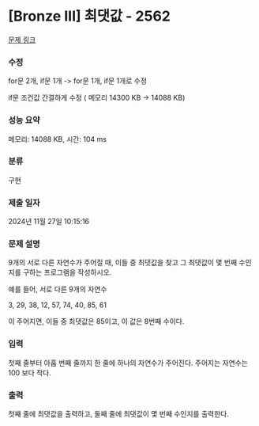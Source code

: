 # [Bronze III] 최댓값 - 2562 

[문제 링크](https://www.acmicpc.net/problem/2562) 

### 수정
for문 2개, if문 1개 -> for문 1개, if문 1개로 수정

if문 조건값 간결하게 수정 ( 메모리 14300 KB -> 14088 KB)

### 성능 요약

메모리: 14088 KB, 시간: 104 ms

### 분류

구현

### 제출 일자

2024년 11월 27일 10:15:16

### 문제 설명

<p>9개의 서로 다른 자연수가 주어질 때, 이들 중 최댓값을 찾고 그 최댓값이 몇 번째 수인지를 구하는 프로그램을 작성하시오.</p>

<p>예를 들어, 서로 다른 9개의 자연수</p>

<p>3, 29, 38, 12, 57, 74, 40, 85, 61</p>

<p>이 주어지면, 이들 중 최댓값은 85이고, 이 값은 8번째 수이다.</p>

### 입력 

 <p>첫째 줄부터 아홉 번째 줄까지 한 줄에 하나의 자연수가 주어진다. 주어지는 자연수는 100 보다 작다.</p>

### 출력 

 <p>첫째 줄에 최댓값을 출력하고, 둘째 줄에 최댓값이 몇 번째 수인지를 출력한다.</p>

